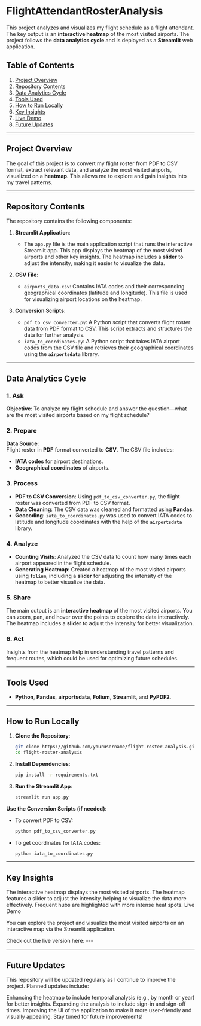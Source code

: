 # FlightAttendantRosterAnalysis

This project analyzes and visualizes my flight schedule as a flight attendant. The key output is an **interactive heatmap** of the most visited airports. The project follows the **data analytics cycle** and is deployed as a **Streamlit** web application.

## Table of Contents
1. [Project Overview](#project-overview)
2. [Repository Contents](#repository-contents)
3. [Data Analytics Cycle](#data-analytics-cycle)
4. [Tools Used](#tools-used)
5. [How to Run Locally](#how-to-run-locally)
6. [Key Insights](#key-insights)
7. [Live Demo](#live-demo)
8. [Future Updates](#future-updates)

---

## Project Overview
The goal of this project is to convert my flight roster from PDF to CSV format, extract relevant data, and analyze the most visited airports, visualized on a **heatmap**. This allows me to explore and gain insights into my travel patterns.

---

## Repository Contents

The repository contains the following components:

1. **Streamlit Application**:
   - The `app.py` file is the main application script that runs the interactive Streamlit app. This app displays the heatmap of the most visited airports and other key insights. The heatmap includes a **slider** to adjust the intensity, making it easier to visualize the data.

2. **CSV File**:
   - `airports_data.csv`: Contains IATA codes and their corresponding geographical coordinates (latitude and longitude). This file is used for visualizing airport locations on the heatmap.

3. **Conversion Scripts**:
   - `pdf_to_csv_converter.py`: A Python script that converts flight roster data from PDF format to CSV. This script extracts and structures the data for further analysis.
   - `iata_to_coordinates.py`: A Python script that takes IATA airport codes from the CSV file and retrieves their geographical coordinates using the **`airportsdata`** library.

---

## Data Analytics Cycle

### 1. Ask
**Objective**: To analyze my flight schedule and answer the question—what are the most visited airports based on my flight schedule?

### 2. Prepare
**Data Source**:  
Flight roster in **PDF** format converted to **CSV**. The CSV file includes:
- **IATA codes** for airport destinations.
- **Geographical coordinates** of airports.

### 3. Process
- **PDF to CSV Conversion**: Using `pdf_to_csv_converter.py`, the flight roster was converted from PDF to CSV format.
- **Data Cleaning**: The CSV data was cleaned and formatted using **Pandas**.
- **Geocoding**: `iata_to_coordinates.py` was used to convert IATA codes to latitude and longitude coordinates with the help of the **`airportsdata`** library.

### 4. Analyze
- **Counting Visits**: Analyzed the CSV data to count how many times each airport appeared in the flight schedule.
- **Generating Heatmap**: Created a heatmap of the most visited airports using **`folium`**, including a **slider** for adjusting the intensity of the heatmap to better visualize the data.

### 5. Share
The main output is an **interactive heatmap** of the most visited airports. You can zoom, pan, and hover over the points to explore the data interactively. The heatmap includes a **slider** to adjust the intensity for better visualization.

### 6. Act
Insights from the heatmap help in understanding travel patterns and frequent routes, which could be used for optimizing future schedules.

---

## Tools Used
- **Python**, **Pandas**, **airportsdata**, **Folium**, **Streamlit**, and **PyPDF2**.

---

## How to Run Locally

1. **Clone the Repository**:
   ```bash
   git clone https://github.com/yourusername/flight-roster-analysis.git
   cd flight-roster-analysis
2. **Install Dependencies**: 
    ```bash
    pip install -r requirements.txt

3. **Run the Streamlit App**:
   ```bash
   streamlit run app.py


**Use the Conversion Scripts (if needed)**:
- To convert PDF to CSV:
  ```bash
  python pdf_to_csv_converter.py

- To get coordinates for IATA codes:
  ```bash
  python iata_to_coordinates.py

---

## Key Insights

The interactive heatmap displays the most visited airports.
The heatmap features a slider to adjust the intensity, helping to visualize the data more effectively.
Frequent hubs are highlighted with more intense heat spots.
Live Demo

You can explore the project and visualize the most visited airports on an interactive map via the Streamlit application.

Check out the live version here: ---

---

## Future Updates

This repository will be updated regularly as I continue to improve the project. Planned updates include:

Enhancing the heatmap to include temporal analysis (e.g., by month or year) for better insights.
Expanding the analysis to include sign-in and sign-off times.
Improving the UI of the application to make it more user-friendly and visually appealing.
Stay tuned for future improvements!
